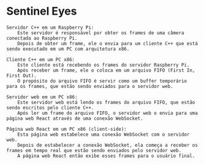 # Sentinel Eyes

    Servidor C++ em um Raspberry Pi:
        Este servidor é responsável por obter os frames de uma câmera conectada ao Raspberry Pi.
        Depois de obter um frame, ele o envia para um cliente C++ que está sendo executado em um PC com arquitetura x86.

    Cliente C++ em um PC x86:
        Este cliente está recebendo os frames do servidor Raspberry Pi.
        Após receber um frame, ele o coloca em um arquivo FIFO (First In, First Out).
        O propósito do arquivo FIFO é servir como um buffer temporário para os frames, que estão sendo enviados para o servidor web.

    Servidor web em um PC x86:
        Este servidor web está lendo os frames do arquivo FIFO, que estão sendo escritos pelo cliente C++.
        Após ler um frame do arquivo FIFO, o servidor web o envia para uma página web React através de uma conexão WebSocket.

    Página web React em um PC x86 (client-side):
        Esta página web estabelece uma conexão WebSocket com o servidor web.
        Depois de estabelecer a conexão WebSocket, ela começa a receber os frames em tempo real que estão sendo enviados pelo servidor web.
        A página web React então exibe esses frames para o usuário final.